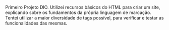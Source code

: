 Primeiro Projeto DIO. Utilizei recursos básicos do HTML para criar um site, explicando sobre os fundamentos da própria linguagem de marcação. Tentei utilizar a maior diversidade de tags possível, para verificar e testar as funcionalidades das mesmas.
